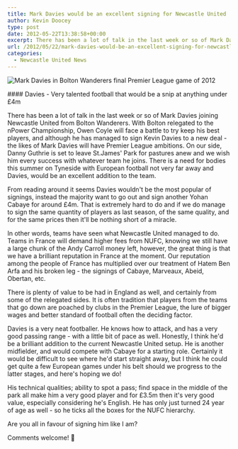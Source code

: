 ```yaml
---
title: Mark Davies would be an excellent signing for Newcastle United
author: Kevin Doocey
type: post
date: 2012-05-22T13:38:58+00:00
excerpt: There has been a lot of talk in the last week or so of Mark Davies joining Newcastle United from Bolton Wanderers. With Bolton relegated to the nPower Championship..
url: /2012/05/22/mark-davies-would-be-an-excellent-signing-for-newcastle-united/
categories:
  - Newcastle United News
---
```


![Mark Davies in Bolton Wanderers final Premier League game of 2012](https://www.tynetime.com/wp-content/uploads/2012/05/Mark-Davies-Bolton-Wanderers.jpg "Mark-Davies-Bolton-Wanderers")

#### Davies - Very talented football that would be a snip at anything under £4m

There has been a lot of talk in the last week or so of Mark Davies joining Newcastle United from Bolton Wanderers. With Bolton relegated to the nPower Championship, Owen Coyle will face a battle to try keep his best players, and although he has managed to sign Kevin Davies to a new deal - the likes of Mark Davies will have Premier League ambitions. On our side, Danny Guthrie is set to leave St.James' Park for pastures anew and we wish him every success with whatever team  he joins. There is a need for bodies this summer on Tyneside with European football not very far away and Davies, would be an excellent addition to the team.

From reading around it seems Davies wouldn't be the most popular of signings, instead the majority want to go out and sign another Yohan Cabaye for around £4m. That is extremely hard to do and if we do manage to sign the same quantity of players as last season, of the same quality, and for the same prices then it'll be nothing short of a miracle.

In other words, teams have seen what Newcastle United managed to do. Teams in France will demand higher fees from NUFC, knowing we still have a large chunk of the Andy Carroll money left, however, the great thing is that we have a brilliant reputation in France at the moment. Our reputation among the people of France has multiplied over our treatment of Hatem Ben Arfa and his broken leg - the signings of Cabaye, Marveaux, Abeid, Obertan, etc.

There is plenty of value to be had in England as well, and certainly from some of the relegated sides. It is often tradition that players from the teams that go down are poached by clubs in the Premier League, the lure of bigger wages and better standard of football often the deciding factor.

Davies is a very neat footballer. He knows how to attack, and has a very good passing range - with a little bit of pace as well. Honestly, I think he'd be a brilliant addition to the current Newcastle United setup. He is another midfielder, and would compete with Cabaye for a starting role. Certainly it would be difficult to see where he'd start straight away, but I think he could get quite a few European games under his belt should we progress to the latter stages, and here's hoping we do!

His technical qualities; ability to spot a pass; find space in the middle of the park all make him a very good player and for £3.5m then it's very good value, especially considering he's English. He has only just turned 24 year of age as well - so he ticks all the boxes for the NUFC hierarchy.

Are you all in favour of signing him like I am?

Comments welcome! 🙂
